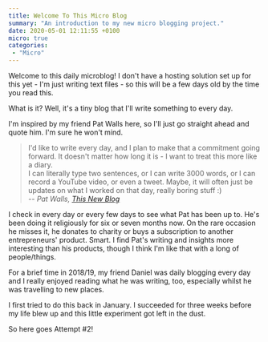 ```yaml
---
title: Welcome To This Micro Blog
summary: "An introduction to my new micro blogging project."
date: 2020-05-01 12:11:55 +0100
micro: true
categories:
 - "Micro"
---
```


Welcome to this daily microblog! I don't have a hosting solution set up for this yet - I'm just writing text files - so this will be a few days old by the time you read this.

What is it? Well, it's a tiny blog that I'll write something to every day.

I'm inspired by my friend Pat Walls here, so I'll just go straight ahead and quote him. I'm sure he won't mind.

<blockquote>I'd like to write every day, and I plan to make that a commitment going forward. It doesn't matter how long it is - I want to treat this more like a diary. <br/>
 I can literally type two sentences, or I can write 3000 words, or I can record a YouTube video, or even a tweet. Maybe, it will often just be updates on what I worked on that day, really boring stuff :) <br/>
 -- <cite>Pat Walls, <i><a href="https://patwallsdaily.herokuapp.com/this-new-blog">This New Blog</a></i></cite></blockquote>

I check in every day or every few days to see what Pat has been up to. He's been doing it religiously for six or seven months now. On the rare occasion he misses it, he donates to charity or buys a subscription to another entrepreneurs' product. Smart. I find Pat's writing and insights more interesting than his products, though I think I'm like that with a long of people/things.

For a brief time in 2018/19, my friend Daniel was daily blogging every day and I really enjoyed reading what he was writing, too, especially whilst he was travelling to new places.

I first tried to do this back in January. I succeeded for three weeks before my life blew up and this little experiment got left in the dust.

So here goes Attempt #2!



